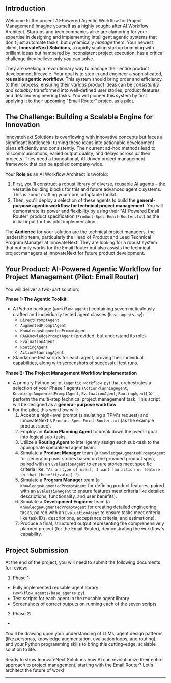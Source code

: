 ## Introduction

Welcome to the project AI-Powered Agentic Workflow for Project Management! Imagine yourself as a highly sought-after AI Workflow Architect. Startups and tech companies alike are clamoring for your expertise in designing and implementing intelligent agentic systems that don't just automate tasks, but dynamically *manage* them. Your newest client, **InnovateNext Solutions**, a rapidly scaling startup brimming with brilliant ideas but hampered by inconsistent project execution, has a critical challenge they believe only *you* can solve.

They are seeking a revolutionary way to manage their entire product development lifecycle. Your goal is to step in and engineer a sophisticated, **reusable agentic workflow**. This system should bring order and efficiency to their process, ensuring their *various* product ideas can be *consistently and scalably* transformed into well-defined user stories, product features, and detailed engineering tasks. You will pioneer this system by first applying it to their upcoming "Email Router" project as a pilot.

## The Challenge: Building a Scalable Engine for Innovation

InnovateNext Solutions is overflowing with innovative concepts but faces a significant bottleneck: turning these ideas into actionable development plans efficiently and consistently. Their current ad-hoc methods lead to miscommunications, varied output quality, and delays across *all* their projects. They need a foundational, AI-driven project management framework that can be applied company-wide.

Your **Role** as an AI Workflow Architect is twofold:
1.  First, you'll construct a robust library of diverse, reusable AI agents – the versatile building blocks for this and future advanced agentic systems. This is about crafting your core, adaptable toolkit.
2.  Then, you'll deploy a selection of these agents to build the **general-purpose agentic workflow for technical project management**. You will demonstrate its power and flexibility by using their "AI-Powered Email Router" product specification (`Product-Spec-Email-Router.txt`) as the initial input for this pilot implementation.

The **Audience** for your solution are the technical project managers, the leadership team, particularly the Head of Product and Lead Technical Program Manager at InnovateNext. They are looking for a robust system that not only works for the Email Router but also assists the technical project managers at InnovateNext for future product development.

## Your Product: AI-Powered Agentic Workflow for Project Management (Pilot: Email Router)

You will deliver a two-part solution:

**Phase 1: The Agentic Toolkit**
* A Python package (`workflow_agents`) containing seven meticulously crafted and individually tested agent classes (`base_agents.py`):
    * `DirectPromptAgent`
    * `AugmentedPromptAgent`
    * `KnowledgeAugmentedPromptAgent`
    * `RAGKnowledgePromptAgent` (provided, but understand its role)
    * `EvaluationAgent`
    * `RoutingAgent`
    * `ActionPlanningAgent`
* Standalone test scripts for each agent, proving their individual capabilities, along with screenshots of successful test runs.

**Phase 2: The Project Management Workflow Implementation**
* A primary Python script (`agentic_workflow.py`) that orchestrates a selection of your Phase 1 agents (`ActionPlanningAgent`, `KnowledgeAugmentedPromptAgent`, `EvaluationAgent`, `RoutingAgent`) to perform the multi-step technical project management task. This script will be designed as a **general-purpose workflow**.
* For the pilot, this workflow will:
    1.  Accept a high-level prompt (simulating a TPM's request) and InnovateNext's `Product-Spec-Email-Router.txt` (as the example product spec).
    2.  Employ an **Action Planning Agent** to break down the overall goal into logical sub-tasks.
    3.  Utilize a **Routing Agent** to intelligently assign each sub-task to the appropriate specialized agent team.
    4.  Simulate a **Product Manager** team (a `KnowledgeAugmentedPromptAgent` for generating user stories based on the provided product spec, paired with an `EvaluationAgent` to ensure stories meet specific criteria like: `"As a [type of user], I want [an action or feature] so that [benefit/value]."`).
    5.  Simulate a **Program Manager** team (a `KnowledgeAugmentedPromptAgent` for defining product features, paired with an `EvaluationAgent` to ensure features meet criteria like detailed descriptions, functionality, and user benefits).
    6.  Simulate a **Development Engineer** team (a `KnowledgeAugmentedPromptAgent` for creating detailed engineering tasks, paired with an `EvaluationAgent` to ensure tasks meet criteria like task IDs, descriptions, acceptance criteria, and estimations).
    7.  Produce a final, structured output representing the comprehensively planned project (for the Email Router), demonstrating the workflow's capability.

## Project Submission

At the end of the project, you will need to submit the following documents for review:
1. Phase 1:
  - Fully implemented reusable agent library (`workflow_agents/base_agents.py`).
  - Test scripts for each agent in the reusable agent library
  - Screenshots of correct outputs on running each of the seven scripts
2. Phase 2:
  - 

You'll be drawing upon your understanding of LLMs, agent design patterns (like personas, knowledge augmentation, evaluation loops, and routing), and your Python programming skills to bring this cutting-edge, scalable solution to life.

Ready to show InnovateNext Solutions how AI can revolutionize their entire approach to project management, starting with the Email Router? Let's architect the future of work!

---